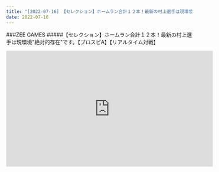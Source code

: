 ```yaml
---
title: "[2022-07-16] 【セレクション】ホームラン合計１２本！最新の村上選手は現環境&quot;絶対的存在&quot;です。【プロスピA】【リアルタイム対戦】 他"
date: 2022-07-16
---
```

###ZEE GAMES
#####【セレクション】ホームラン合計１２本！最新の村上選手は現環境&quot;絶対的存在&quot;です。【プロスピA】【リアルタイム対戦】
<iframe width="560" height="315" src="https://www.youtube.com/embed/QL0qL-8yVbk" frameborder="0" allow="accelerometer; autoplay; clipboard-write; encrypted-media; gyroscope; picture-in-picture" allowfullscreen></iframe>

